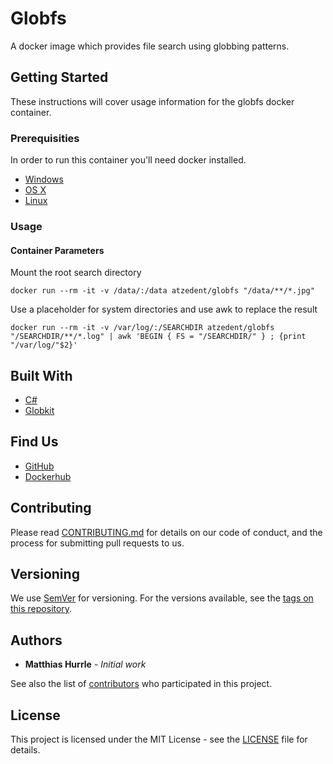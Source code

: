 # Globfs

A docker image which provides file search using globbing patterns.

## Getting Started

These instructions will cover usage information for the globfs docker container.

### Prerequisities

In order to run this container you'll need docker installed.

* [Windows](https://docs.docker.com/windows/started)
* [OS X](https://docs.docker.com/mac/started/)
* [Linux](https://docs.docker.com/linux/started/)

### Usage

#### Container Parameters

Mount the root search directory

```shell
docker run --rm -it -v /data/:/data atzedent/globfs "/data/**/*.jpg"
```

Use a placeholder for system directories and use awk to replace the result

```shell
docker run --rm -it -v /var/log/:/SEARCHDIR atzedent/globfs "/SEARCHDIR/**/*.log" | awk 'BEGIN { FS = "/SEARCHDIR/" } ; {print "/var/log/"$2}'
```


## Built With

* [C#](https://github.com/dotnet/csharplang)
* [Globkit](https://github.com/atzedent/globkit)

## Find Us

* [GitHub](https://github.com/atzedent/globfs)
* [Dockerhub](https://hub.docker.com/atzedent/globfs)

## Contributing

Please read [CONTRIBUTING.md](CONTRIBUTING.md) for details on our code of conduct, and the process for submitting pull requests to us.

## Versioning

We use [SemVer](http://semver.org/) for versioning. For the versions available, see the 
[tags on this repository](https://github.com/atzendent/globfs/tags). 

## Authors

* **Matthias Hurrle** - *Initial work*

See also the list of [contributors](https://github.com/atzedent/globfs/contributors) who 
participated in this project.

## License

This project is licensed under the MIT License - see the [LICENSE](LICENSE) file for details.
